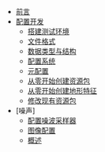 <!-- _sidebar.md -->

* [前言](README.md)
* [配置开发](config_development/config_pack.md)
    * [搭建测试环境](config_development/buildandtest.md)
    * [文件格式](config_development/createconfig.md)
    * [数据类型与结构](config_development/defining_data_in_configs.md)
    * [配置系统](config_development/the_config_system.md)
    * [元配置](config_development/the_config_system.md)
    * [从零开始创建资源包](config_development/the_config_system.md)
    * [从零开始创建地形特征](config_development/create_a_pack_from_scratch.md)
    * [修改现有资源包](config_development/creating_a_feature_from_scratch.md)
* [噪声]
    * [配置噪波采样器](noise/configuring_noise_samplers.md)
    * [图像配置](noise/how_noise_distributes_things.md)
    * [概述](noise/how_noise_samplers_work.md)